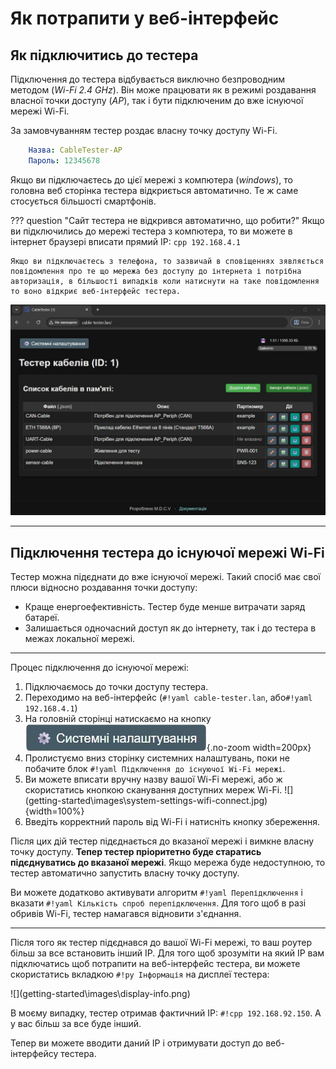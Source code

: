 # Як потрапити у веб-інтерфейс

## Як підключитись до тестера
Підключення до тестера відбувається виключно безпроводним методом (*Wi-Fi 2.4 GHz*).
Він може працювати як в режимі роздавання власної точки доступу (*AP*), так і бути підключеним до вже існуючої мережі Wi-Fi.

За замовчуванням тестер роздає власну точку доступу Wi-Fi.

``` yaml title="Стандартна назва і пароль точки доступу Wi-Fi"
	Назва: CableTester-AP 
	Пароль: 12345678
```

Якщо ви підключаєтесь до цієї мережі з компютера (*windows*), то головна веб сторінка тестера відкриється автоматично. Те ж саме стосується більшості смартфонів.

??? question "Сайт тестера не відкрився автоматично, що робити?"
    Якщо ви підключились до мережі тестера з компютера, то ви можете в інтернет браузері вписати прямий IP:
    ``` cpp
		192.168.4.1
	```

	Якщо ви підключаєтесь з телефона, то зазвичай в сповіщеннях зявляється повідомлення про те що мережа без доступу до інтернета і потрібна авторизація, в більшості випадків коли натиснути на таке повідомлення то воно відкриє веб-інтерфейс тестера.

![](getting-started\images\main-page-ap.jpg "Вигляд головної сторінки веб-інтерфейсу тестера")

---
## Підключення тестера до існуючої мережі Wi-Fi
Тестер можна підєднати до вже існуючої мережі. Такий спосіб має свої плюси відносно роздавання точки доступу:

- Краще енергоефективність. Тестер буде менше витрачати заряд батареї.
- Залишається одночасний доступ як до інтернету, так і до тестера в межах локальної мережі.

---

Процес підключення до існуючої мережі:

1. Підключаємось до точки доступу тестера.
2. Переходимо на веб-інтерфейс (`#!yaml cable-tester.lan`, або`#!yaml 192.168.4.1`)
3. На головній сторінці натискаємо на кнопку ![](getting-started\images\button-system-settings.png){.no-zoom width=200px}
4. Пролистуємо вниз сторінку системних налаштувань, поки не побачите блок `#!yaml Підключення до існуючої Wi-Fi мережі`.
5. <div class="grid" markdown>Ви можете вписати вручну назву вашої Wi-Fi мережі, або ж скористатись кнопкою сканування доступних мереж Wi-Fi. ![](getting-started\images\system-settings-wifi-connect.jpg){width=100%}</div>
6. Введіть корректний пароль від Wi-Fi і натисніть кнопку збереження.

Після цих дій тестер підєднається до вказаної мережі і вимкне власну точку доступу. **Тепер тестер пріоритетно буде старатись підєднуватись до вказаної мережі**. Якщо мережа буде недоступною, то тестер автоматично запустить власну точку доступу.

Ви можете додатково активувати алгоритм `#!yaml Перепідключення` і вказати `#!yaml Кількість спроб перепідключення`. Для того щоб в разі обривів Wi-Fi, тестер намагався відновити з'єднання.

---

Після того як тестер підєднався до вашої Wi-Fi мережі, то ваш роутер більш за все встановить інший IP.
Для того щоб зрозуміти на який IP вам підключатись щоб потрапити на веб-інтерфейс тестера, ви можете скористатись вкладкою `#!py Інформація` на дисплеї тестера:
<div class="grid" markdown>
![](getting-started\images\display-info.png)

В моєму випадку, тестер отримав фактичний IP: `#!cpp 192.168.92.150`. А у вас більш за все буде інший.
</div>

Тепер ви можете вводити даний IP і отримувати доступ до веб-інтерфейсу тестера.

